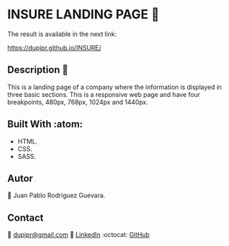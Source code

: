 # INSURE LANDING PAGE :rocket:

The result is available in the next link:

https://dupjpr.github.io/INSURE/

## Description :notebook_with_decorative_cover:

This is a landing page of a company where the information is displayed in three basic sections. This is a responsive web page and have four breakpoints, 480px, 768px, 1024px and 1440px. 

## Built With :atom:

* HTML.
* CSS.
* SASS.

## Autor

:man: Juan Pablo Rodríguez Guevara.

## Contact

:email: dupjpr@gmail.com
:briefcase: [LinkedIn](https://www.linkedin.com/in/juanp-rodr%C3%ADguez/)
:octocat: [GitHub](https://github.com/dupjpr) 


